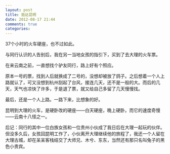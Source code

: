 ```yaml
---
layout: post
title: 抵达昆明
date: 2012-08-17 21:44
comments: true
categories: 
---
```


37个小时的火车硬座，也不过如此。

与同行认识的人告别后，我在另一当地女孩的指引下，买到了去大理的火车票。

在来云南之前，一直想找个驴友同行，路上好有个照应。

原本一号的票，找到人后就换成了二号的，没想却被放了鸽子。之后想着一个人上路就认了，可又没想到杭州刮起了台风，接连几天，还不是一般的大。而后的几天，天气也凉快了许多，于是退了票，就又给自己多留了几天慢慢找。

最后，还是一个人上路。一路下来，比想象的好。

昆明到大理的火车，是硬卧改的硬座——白天硬座，晚上硬卧。而它的速度奇慢——云南十八怪之一。

后记：同行的其中一位白族女孩和一位贵州小伙成了我日后在大理一起玩的伙伴。但没多久后，女孩回昆明工作了，小伙离开大理继续他的旅程了，我还一个人留在大理古城，却在呆呆客栈结交了大师兄、木兮、东东，当然还有那只名叫兔子的黑色小贵宾。


